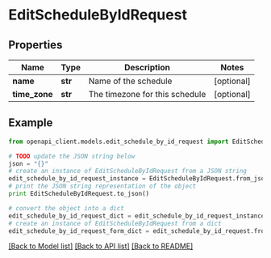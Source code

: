 # EditScheduleByIdRequest


## Properties

Name | Type | Description | Notes
------------ | ------------- | ------------- | -------------
**name** | **str** | Name of the schedule | [optional] 
**time_zone** | **str** | The timezone for this schedule | [optional] 

## Example

```python
from openapi_client.models.edit_schedule_by_id_request import EditScheduleByIdRequest

# TODO update the JSON string below
json = "{}"
# create an instance of EditScheduleByIdRequest from a JSON string
edit_schedule_by_id_request_instance = EditScheduleByIdRequest.from_json(json)
# print the JSON string representation of the object
print EditScheduleByIdRequest.to_json()

# convert the object into a dict
edit_schedule_by_id_request_dict = edit_schedule_by_id_request_instance.to_dict()
# create an instance of EditScheduleByIdRequest from a dict
edit_schedule_by_id_request_form_dict = edit_schedule_by_id_request.from_dict(edit_schedule_by_id_request_dict)
```
[[Back to Model list]](../README.md#documentation-for-models) [[Back to API list]](../README.md#documentation-for-api-endpoints) [[Back to README]](../README.md)


